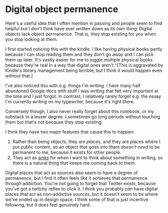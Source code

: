 # Digital object permanence

Here's a useful idea that I often mention in passing and people seem to find helpful but I don't think have ever written down as its own thing: Digital objects lack object permanence. That is, they stop existing for you when you stop looking at them.

I first started noticing this with the kindle. I like having physical books partly because I can stop reading them and they don't go away and I can pick them up later. It's vastly easier for me to juggle multiple physical books because they're real in a way that digital ones aren't.^[This is aggravated by Kindle's library management being terrible, but I think it would happen even without that.]

I've also noticed this with e.g. things I'm writing. I have many half abandoned Google docs with stuff I was writing that felt very important at the time and I just forgot. In contrast, I relatively rarely forget e.g. the essay I'm currently writing on my typewriter, because it's right there.

Conversely though, I also never really forget about this notebook, or my substack to a lesser degree. I sometimes go long periods without touching them but that's not because they stop existing.

I think they have two major features that cause this to happen:

1. Rather than being objects, they are *places*, and they are places where I put public content, so an object that goes into them *doesn't need* to be permanent to me, because it exists for other people.
2. They act as [*sinks*](https://notebook.drmaciver.com/posts/2025-04-05-10:53.html) for when I want to think about something in writing, so there is a natural thing that keeps me coming back to them.

Digital places that act as sources also seem to have a degree of permanence, but I find it often feels like it achieves that permanence through addiction. You're not going to forget that Twitter exists, because you've got a twitchy reflex to click it. I think you probably *can* have digital places that act as non-addictive sources, but it doesn't seem to be where we've ended up in design space. I think some of that is just incentive following, but it does feel genuinely hard.
